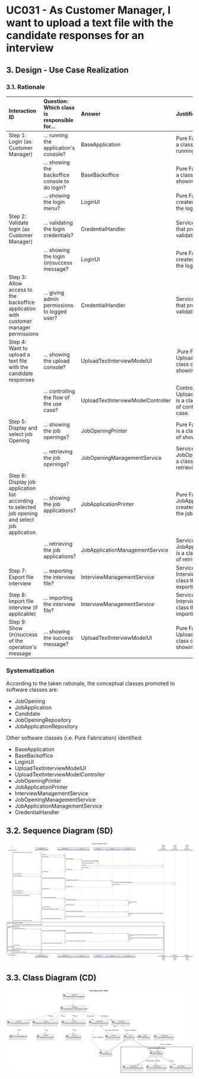 # UC031 - As Customer Manager, I want to upload a text file with the candidate responses for an interview

## 3. Design - Use Case Realization

### 3.1. Rationale

| Interaction ID                                                                                    | Question: Which class is responsible for...     | Answer                             | Justification (with patterns)                                                                                               |
|:--------------------------------------------------------------------------------------------------|:------------------------------------------------|:-----------------------------------|:----------------------------------------------------------------------------------------------------------------------------|
| Step 1: Login (as Customer Manager)                                                               | ... running the application's console?          | BaseApplication                    | Pure Fabrication: BaseApplication is a class created with the purpose of running a console in our application.              |
|                                                                                                   | ... showing the backoffice console to do login? | BaseBackoffice                     | Pure Fabrication: BaseBackoffice is a class created with the purpose of showing the backoffice console.                     |
|                                                                                                   | ... showing the login menu?                     | LoginUI                            | Pure Fabrication: LoginUI is a class created with the purpose of showing the login menu.                                    |
| Step 2: Validate login (as Customer Manager)                                                      | ... validating the login credentials?           | CredentialHandler                  | Service: CredentialHandler is a class that provides the service of validating login credentials.                            |
|                                                                                                   | ... showing the login (in)success message?      | LoginUI                            | Pure Fabrication: LoginUI is a class created with the purpose of showing the login success message.                         |
| Step 3: Allow access to the backoffice application with customer manager permissions              | ... giving admin permissions to logged user?    | CredentialHandler                  | Service: CredentialHandler is a class that provides the service of validating login credentials.                            |
| Step 4: Want to upload a text file with the candidate responses                                   | ... showing the upload console?                 | UploadTextInterviewModelUI         | .Pure Fabrication: UploadTextInterviewModelUI is a class created with the purpose of showing the upload console.            |
|                                                                                                   | ... controlling the flow of the use case?       | UploadTextInterviewModelController | Controller: UploadTextInterviewModelController is a class created with the purpose of controlling the flow of the use case. |
| Step 5: Display and select job Opening                                                            | ... showing the job openings?                   | JobOpeningPrinter                  | Pure Fabrication: JobOpeningPrinter is a class created with the purpose of showing the job openings.                        |
|                                                                                                   | ... retrieving the job openings?                | JobOpeningManagementService        | Service: JobOpeningManagementService is a class that provides the service of retrieving job openings.                       |
| Step 6: Display job application list according to selected job opening and select job application | ... showing the job applications?               | JobApplicationPrinter              | Pure Fabrication: JobApplicationPrinter is a class created with the purpose of showing the job applications.                |
|                                                                                                   | ... retrieving the job applications?            | JobApplicationManagementService    | Service: JobApplicationManagementService is a class that provides the service of retrieving job applications.               |
| Step 7: Export file interview                                                                     | ... exporting the interview file?               | InterviewManagementService         | Service: InterviewManagementService is a class that provides the service of exporting interview files.                      |
| Step 8: Import file interview (if applicable)                                                     | ... importing the interview file?               | InterviewManagementService         | Service: InterviewManagementService is a class that provides the service of importing interview files.                      |
| Step 9: Show (in)success of the operation's message                                               | ... showing the success message?                | UploadTextInterviewModelUI         | Pure Fabrication: UploadTextInterviewModelUI is a class created with the purpose of showing the success message.            |

### Systematization ##

According to the taken rationale, the conceptual classes promoted to software classes are:

* JobOpening
* JobApplication
* Candidate
* JobOpeningRepository
* JobApplicationRepository

Other software classes (i.e. Pure Fabrication) identified:

* BaseApplication
* BaseBackoffice
* LoginUI
* UploadTextInterviewModelUI
* UploadTextInterviewModelController
* JobOpeningPrinter
* JobApplicationPrinter
* InterviewManagementService
* JobOpeningManagementService
* JobApplicationManagementService
* CredentialHandler

## 3.2. Sequence Diagram (SD)

![uc001-sequence-diagram.svg](svg/uc031-sequence-diagram.svg)

## 3.3. Class Diagram (CD)

![uc001-class-diagram.svg](svg/uc031-class-diagram.svg)